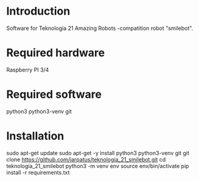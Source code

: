 # Introduction
Software for Teknologia 21 Amazing Robots -compatition robot "smilebot".

# Required hardware
Raspberry PI 3/4

# Required software
python3
python3-venv
git


# Installation
sudo apt-get update
sudo apt-get -y install python3 python3-venv git
git clone https://github.com/jarpatus/teknologia_21_smilebot.git
cd teknologia_21_smilebot
python3 -m venv env
source env/bin/activate
pip install -r requirements.txt 
